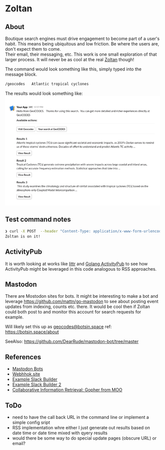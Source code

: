 # Zoltan

## About

Boutique search engines must drive engagement to become part of a user's habit.  This means 
being ubiquitous and low friction.  Be where the users are, don't expect them to come.  
Their email, their messaging, etc.   This work is one small exploration of that larger process.
It will never be as cool at the
real [Zoltan](http://www.pinrepair.com/arcade/zoltan.htm) though!

The command would look something like this, simply typed into the message block.

```bash
/geocodes   Atlantic tropical cyclones
```

The results would look something like:
![image](./docs/example1.png)

## Test command notes

```bash
❯ curl -X POST  --header "Content-Type: application/x-www-form-urlencoded"  'http://localhost:6789/query'  --data @./docs/testPackage.txt
Zoltan is on it!    
```

## ActivityPub

It is worth looking at works like [littr](https://github.com/mariusor/go-littr) and [Golang ActivityPub](https://github.com/go-ap) to see
how ActivityPub might be leveraged in this code analogous to RSS approaches.

## Mastodon

There are Mostodon sites for bots.  It might be interesting to make a bot and leverage https://github.com/mattn/go-mastodon to see about 
posting event updates from indexing, counts etc. there.   It would be cool then if Zoltan could both post to and monitor this account
for search requests for example.  

Will likely set this up as geocodes@botsin.space  ref:   https://botsin.space/about

SeeAlso: https://github.com/DearRude/mastodon-bot/tree/master

## References

* [Mastodon Bots](https://botwiki.org/resource/tutorial/introduction-to-mastodon-bots/)
* [Webhhok.site](https://webhook.site/#!/)
* [Example Slack Builder](https://app.slack.com/block-kit-builder/T092JLYMR#%7B%22blocks%22:%5B%7B%22type%22:%22section%22,%22text%22:%7B%22type%22:%22mrkdwn%22,%22text%22:%22Hello%20from%20GeoCODES.%20%20%20Thanks%20for%20using%20this%20search.%20%20You%20can%20get%20more%20detailed%20and%20richer%20experiences%20directly%20at%20GeoCODES%20%5Cn%5Cn%20*Available%20actions:*%22%7D%7D,%7B%22type%22:%22divider%22%7D,%7B%22type%22:%22actions%22,%22elements%22:%5B%7B%22type%22:%22button%22,%22text%22:%7B%22type%22:%22plain_text%22,%22text%22:%22Visit%20Geocodes%22,%22emoji%22:true%7D,%22value%22:%22click_me_123%22,%22url%22:%22https://google.com%22%7D,%7B%22type%22:%22button%22,%22text%22:%7B%22type%22:%22plain_text%22,%22text%22:%22Your%20search%20at%20GeoCODES%22,%22emoji%22:true%7D,%22value%22:%22click_me_123%22,%22url%22:%22https://google.com%22%7D%5D%7D,%7B%22type%22:%22divider%22%7D,%7B%22type%22:%22section%22,%22text%22:%7B%22type%22:%22mrkdwn%22,%22text%22:%22*Results%201*%5Cn%20Atlantic%20tropical%20cyclones%20(TCs)%20can%20cause%20significant%20societal%20and%20economic%20impacts,%20as%202019%E2%80%99s%20Dorian%20serves%20to%20remind%20us%20of%20these%20storms%E2%80%99%20destructiveness.%20Decades%20of%20effort%20to%20understand%20and%20predict%20Atlantic%20TC%20activity%20...%22%7D%7D,%7B%22type%22:%22actions%22,%22elements%22:%5B%7B%22type%22:%22button%22,%22text%22:%7B%22type%22:%22plain_text%22,%22text%22:%22View%20Result%22,%22emoji%22:true%7D,%22value%22:%22click_me_123%22,%22url%22:%22https://google.com%22%7D%5D%7D,%7B%22type%22:%22section%22,%22text%22:%7B%22type%22:%22mrkdwn%22,%22text%22:%22*Result%202*%5Cn%20Tropical%20Cyclones%20(TCs)%20generate%20extreme%20precipitation%20with%20severe%20impacts%20across%20large%20coastal%20and%20inland%20areas,%20calling%20for%20accurate%20frequency%20estimation%20methods.%20Statistical%20approaches%20that%20take%20into%20...%20%22%7D%7D,%7B%22type%22:%22actions%22,%22elements%22:%5B%7B%22type%22:%22button%22,%22text%22:%7B%22type%22:%22plain_text%22,%22text%22:%22View%20Result%22,%22emoji%22:true%7D,%22value%22:%22click_me_123%22,%22url%22:%22https://google.com%22%7D%5D%7D,%7B%22type%22:%22section%22,%22text%22:%7B%22type%22:%22mrkdwn%22,%22text%22:%22*Results%203*%5Cn%20%20This%20study%20examines%20the%20climatology%20and%20structure%20of%20rainfall%20associated%20with%20tropical%20cyclones%20(TCs)%20based%20on%20the%20atmosphere-only%20Coupled%20Model%20Intercomparison%20...%22%7D%7D,%7B%22type%22:%22actions%22,%22elements%22:%5B%7B%22type%22:%22button%22,%22text%22:%7B%22type%22:%22plain_text%22,%22text%22:%22View%20Result%22,%22emoji%22:true%7D,%22value%22:%22click_me_123%22,%22url%22:%22https://google.com%22%7D%5D%7D%5D%7D)
* [Example Slack Builder 2](https://app.slack.com/block-kit-builder/T092JLYMR#%7B%22blocks%22:%5B%7B%22type%22:%22section%22,%22text%22:%7B%22type%22:%22mrkdwn%22,%22text%22:%22Thanks%20for%20using%20GeoCODES.%20%20The%20following%20are%20the%20top%203%20results%20%20See%20more%20results%20at%20%3Chttps://geocodes.org%7CGeoCODES%3E%22%7D%7D,%7B%22type%22:%22divider%22%7D,%7B%22type%22:%22section%22,%22text%22:%7B%22type%22:%22mrkdwn%22,%22text%22:%22*%3CfakeLink.toHotelPage.com%7CWindsor%20Court%20Hotel%3E*%5Cn$340%20per%20night%5CnRated:%209.4%20-%20Excellent%22%7D%7D,%7B%22type%22:%22divider%22%7D,%7B%22type%22:%22section%22,%22text%22:%7B%22type%22:%22mrkdwn%22,%22text%22:%22*%3CfakeLink.toHotelPage.com%7CThe%20Ritz-Carlton%20New%20Orleans%3E*%5Cn$340%20per%20night%5CnRated:%209.1%20-%20Excellent%22%7D%7D,%7B%22type%22:%22divider%22%7D,%7B%22type%22:%22section%22,%22text%22:%7B%22type%22:%22mrkdwn%22,%22text%22:%22*%3CfakeLink.toHotelPage.com%7COmni%20Royal%20Orleans%20Hotel%3E*%5Cn$419%20per%20night%5CnRated:%208.8%20-%20Excellent%22%7D%7D%5D%7D)
* [Collaborative Information Retrieval: Gopher from MOO](http://ftp.lambda.moo.mud.org/pub/MOO/papers/MOOGopher.html)

## ToDo

* need to have the call back URL in the command line or implement a simple config sript
* RSS implementation whre either I just generate out results based on date time or date time mixed with qyery results
* would there be some way to do special update pages (obscure URL) or email?

